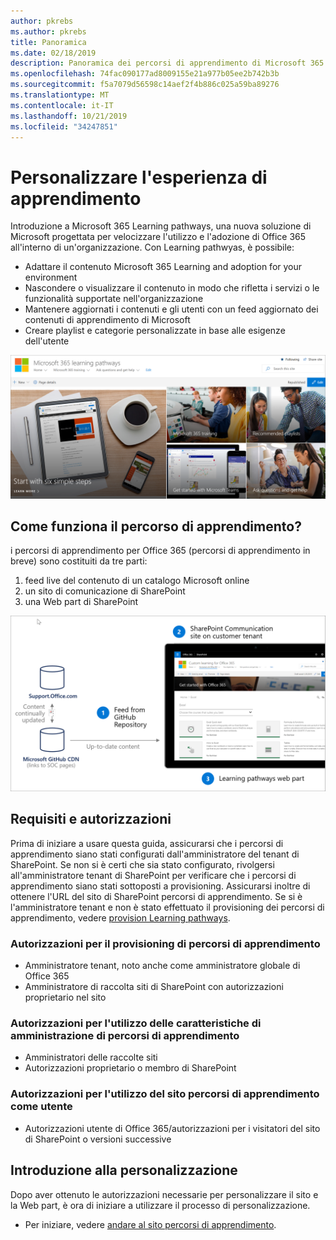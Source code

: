 ```yaml
---
author: pkrebs
ms.author: pkrebs
title: Panoramica
ms.date: 02/18/2019
description: Panoramica dei percorsi di apprendimento di Microsoft 365
ms.openlocfilehash: 74fac090177ad8009155e21a977b05ee2b742b3b
ms.sourcegitcommit: f5a7079d56598c14aef2f4b886c025a59ba89276
ms.translationtype: MT
ms.contentlocale: it-IT
ms.lasthandoff: 10/21/2019
ms.locfileid: "34247851"
---
```

# <a name="customize-the-learning-experience"></a>Personalizzare l'esperienza di apprendimento

Introduzione a Microsoft 365 Learning pathways, una nuova soluzione di Microsoft progettata per velocizzare l'utilizzo e l'adozione di Office 365 all'interno di un'organizzazione. Con Learning pathwyas, è possibile:
- Adattare il contenuto Microsoft 365 Learning and adoption for your environment 
- Nascondere o visualizzare il contenuto in modo che rifletta i servizi o le funzionalità supportate nell'organizzazione 
- Mantenere aggiornati i contenuti e gli utenti con un feed aggiornato dei contenuti di apprendimento di Microsoft 
- Creare playlist e categorie personalizzate in base alle esigenze dell'utente

![CG-Introducing. png](media/cg-introducing.png)

## <a name="how-does-learning-pathways-work"></a>Come funziona il percorso di apprendimento?

i percorsi di apprendimento per Office 365 (percorsi di apprendimento in breve) sono costituiti da tre parti: 
1. feed live del contenuto di un catalogo Microsoft online
2. un sito di comunicazione di SharePoint
3. una Web part di SharePoint 

![CG-howitworks. png](media/cg-howitworks.png)

## <a name="requirements-and-permissions"></a>Requisiti e autorizzazioni

Prima di iniziare a usare questa guida, assicurarsi che i percorsi di apprendimento siano stati configurati dall'amministratore del tenant di SharePoint. Se non si è certi che sia stato configurato, rivolgersi all'amministratore tenant di SharePoint per verificare che i percorsi di apprendimento siano stati sottoposti a provisioning. Assicurarsi inoltre di ottenere l'URL del sito di SharePoint percorsi di apprendimento. Se si è l'amministratore tenant e non è stato effettuato il provisioning dei percorsi di apprendimento, vedere [provision Learning pathways](custom_provision.md). 

### <a name="permissions-to-provision-learning-pathways"></a>Autorizzazioni per il provisioning di percorsi di apprendimento

- Amministratore tenant, noto anche come amministratore globale di Office 365
- Amministratore di raccolta siti di SharePoint con autorizzazioni proprietario nel sito

### <a name="permissions-to-use-learning-pathways-administration-features"></a>Autorizzazioni per l'utilizzo delle caratteristiche di amministrazione di percorsi di apprendimento

- Amministratori delle raccolte siti
- Autorizzazioni proprietario o membro di SharePoint

### <a name="permissions-to-use-the-learning-pathways-site-as-a-user"></a>Autorizzazioni per l'utilizzo del sito percorsi di apprendimento come utente

- Autorizzazioni utente di Office 365/autorizzazioni per i visitatori del sito di SharePoint o versioni successive

## <a name="get-started-with-customization"></a>Introduzione alla personalizzazione
Dopo aver ottenuto le autorizzazioni necessarie per personalizzare il sito e la Web part, è ora di iniziare a utilizzare il processo di personalizzazione. 

- Per iniziare, vedere [andare al sito percorsi di apprendimento](custom_goto.md).